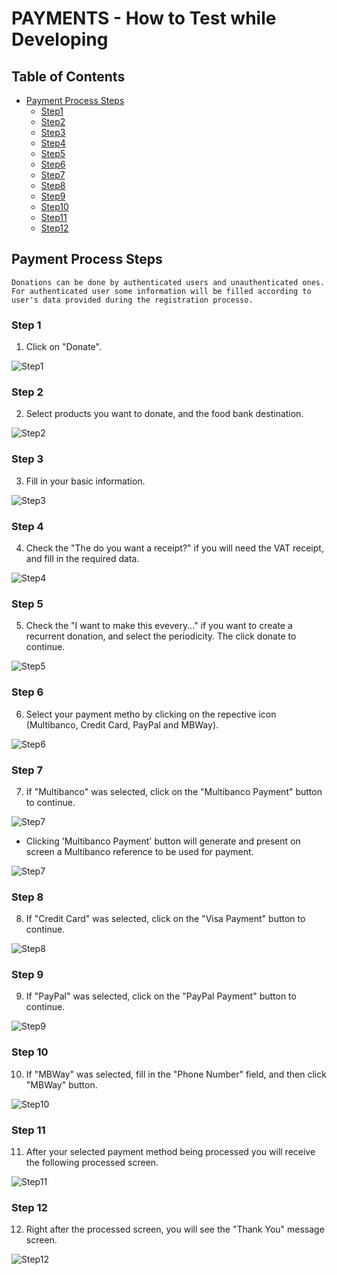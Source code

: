 # PAYMENTS - How to Test while Developing

## Table of Contents
- [Payment Process Steps](#PaymentSteps)
    - [Step1](#Step1)
    - [Step2](#Step2)
    - [Step3](#Step3)
    - [Step4](#Step4)
    - [Step5](#Step5)
    - [Step6](#Step6)
    - [Step7](#Step7)
    - [Step8](#Step8)
    - [Step9](#Step9)
    - [Step10](#Step10)
    - [Step11](#Step11)
    - [Step12](#Step12)

## Payment Process Steps

``Donations can be done by authenticated users and unauthenticated ones. For authenticated user some information will be filled according to user's data provided during the registration processo.``

### Step 1

1. Click on "Donate".

![Step1](images/payments/payment-0001.png)

### Step 2

2. Select products you want to donate, and the food bank destination. 

![Step2](images/payments/payment-0002.png)

### Step 3

3. Fill in your basic information.

![Step3](images/payments/payment-0003.png)

### Step 4

4. Check the "The do you want a receipt?" if you will need the VAT receipt, and fill in the required data. 

![Step4](images/payments/payment-0004.png)

### Step 5

5. Check the "I want to make this evevery..." if you want to create a recurrent donation, and select the periodicity. The click donate to continue.

![Step5](images/payments/payment-0005.png)

### Step 6

6. Select your payment metho by clicking on the repective icon (Multibanco, Credit Card, PayPal and MBWay).

![Step6](images/payments/payment-0006.png)

### Step 7

7. If "Multibanco" was selected, click on the "Multibanco Payment" button to continue.

![Step7](images/payments/payment-0007.png)

* Clicking 'Multibanco Payment' button will generate and present on screen a Multibanco reference to be used for payment.

![Step7](images/payments/payment-0007-001.png)

### Step 8

8. If "Credit Card" was selected, click on the "Visa Payment" button to continue.

![Step8](images/payments/payment-0008.png)

### Step 9

9. If "PayPal" was selected, click on the "PayPal Payment" button to continue.

![Step9](images/payments/payment-0009.png)

### Step 10

10. If "MBWay" was selected, fill in the "Phone Number" field, and then click "MBWay" button. 

![Step10](images/payments/payment-0010.png)

### Step 11

11. After your selected payment method being processed you will receive the following processed screen.

![Step11](images/payments/payment-0011-donation-processed.png)

### Step 12

12. Right after the processed screen, you will see the "Thank You" message screen.

![Step12](images/payments/payment-0012-thankyou.png)